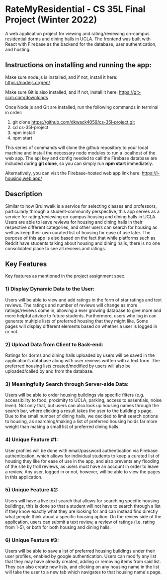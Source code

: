 # RateMyResidential - CS 35L Final Project (Winter 2022)
A web application project for viewing and rating/reviewing on-campus residential dorms and dining halls in UCLA.
The frontend was built with React with Firebase as the backend for the database, user
authentication, and hosting.

## Instructions on installing and running the app:

Make sure node.js is installed, and if not, install it here:
https://nodejs.org/en/

Make sure Git is also installed, and if not, install it here:
https://git-scm.com/downloads

Once Node.js and Git are installed, run the following commands in terminal in order:
1) git clone https://github.com/dkwack4059/cs-35l-project.git
2) cd cs-35l-project
3) npm install
4) npm start

This series of commands will clone the github repository to your local machine
and install the necessary node modules to run a localhost of the web app. 
The api key and config needed to call the Firebase database are included during 
**git clone**, so you can simply run **npm start** immediately.

Alternatively, you can visit the Firebase-hosted web app link here:
https://l-housing.web.app/


## Description

Similar to how Bruinwalk is a service for selecting classes and professors, particularly
through a student-community perspective, this app serves as a service for rating/reviewing on-campus housing and dining halls in UCLA. Users are able to leave reviews for housing and dining halls in their respective different categories, and other users can search for housing as well as keep their own curated list of housing for ease of use later. The purpose of this app is also based on the fact that while platforms such as Reddit have students talking about housing and dining halls, there is no one consolidated place to see all reviews and ratings.


## Key Features

Key features as mentioned in the project assignment spec.

### 1) Display Dynamic Data to the User:

Users will be able to view and add ratings in the form of star ratings and text reviews. The ratings and number of reviews will change as more ratings/reviews come in, allowing a ever growing database to give more and more helpful advice to future students. Furthermore, users who log in can generate multiple lists of preferred housing that they might like. Some pages will display different elements based on whether a user is logged in or not.
    
### 2) Upload Data from Client to Back-end:

Ratings for dorms and dining halls uploaded by users will be saved in the application’s database along with user reviews written with a text form. The preferred housing lists created/modified by users will also be uploaded/called by and from the database.
    
### 3) Meaningfully Search through Server-side Data: 

Users will be able to order housing buildings via specific filters (e.g. accessibility to food, proximity to UCLA, parking, access to essentials, noise level). Not only that, but users can also look up housing names through the search bar, where clicking a result takes the user to the building's page. Due to the small number of dining halls, we decided to limit search options to housing, as searching/making a list of preferred housing holds far more weight than making a small list of preferred dining halls.
    
### 4) Unique Feature #1:

User profiles will be done with email/password authentication via Firebase authentication, which allows for individual students to keep a curated list of housing they like for ease of use in the app, and also prevents any flooding of the site by troll reviews, as users must have an account in order to leave a review. Any user, logged in or not, however, will be able to view the pages in this application.
    
### 5) Unique Feature #2:

Users will have a live text search that allows for searching specific housing buildings, this is done so that a student will not have to search through a list if they know exactly what they are looking for and can instead find directly what people think about a specific housing option. On the review side of the application, users can submit a text review, a review of ratings (i.e. rating from 1-5), or both for both housing and dining halls.
    
### 6) Unique Feature #3:  

Users will be able to save a list of preferred housing buildings under their user profiles, enabled by google authentication. Users can modify any list that they may have already created, adding or removing items from said list. They can also create new lists, and clicking on any housing name in the list will take the user to a new tab which navigates to that housing name's page.
